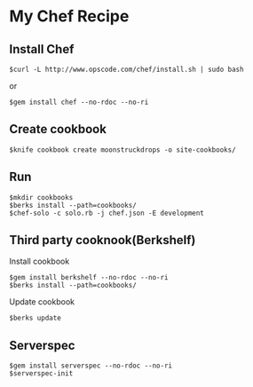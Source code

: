 My Chef Recipe
======================

Install Chef
------
```
$curl -L http://www.opscode.com/chef/install.sh | sudo bash
```

or

```
$gem install chef --no-rdoc --no-ri
```

Create cookbook
------
```
$knife cookbook create moonstruckdrops -o site-cookbooks/
```

Run
------
```
$mkdir cookbooks
$berks install --path=cookbooks/
$chef-solo -c solo.rb -j chef.json -E development
```

Third party cooknook(Berkshelf)
------
Install cookbook

```
$gem install berkshelf --no-rdoc --no-ri
$berks install --path=cookbooks/
```

Update cookbook
```
$berks update
```

Serverspec
------
```
$gem install serverspec --no-rdoc --no-ri
$serverspec-init
```

